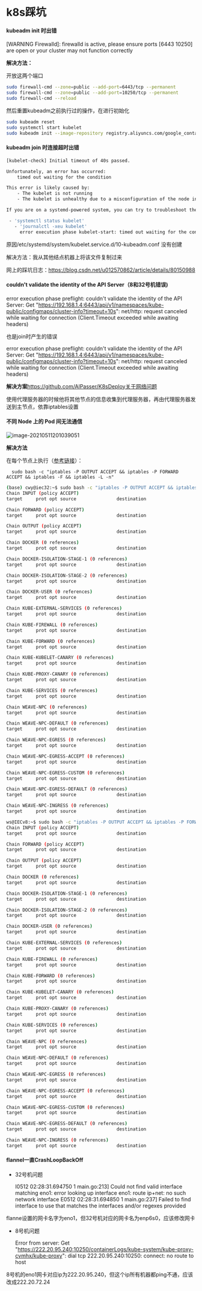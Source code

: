 # k8s踩坑

#### kubeadm init 时出错

[WARNING Firewalld]: firewalld is active, please ensure ports [6443 10250] are open or your cluster may not function correctly

**解决方法：**

 开放这两个端口

```bash
sudo firewall-cmd --zone=public --add-port=6443/tcp --permanent
sudo firewall-cmd --zone=public --add-port=10250/tcp --permanent
sudo firewall-cmd --reload
```

然后重置kubeadm之前执行过的操作，在进行初始化

```bash
sudo kubeadm reset 
sudo systemctl start kubelet 
sudo kubeadm init --image-repository registry.aliyuncs.com/google_containers --kubernetes-version=v1.19.2 --pod-network-cidr=10.244.0.1/16 > init.log
```



#### kubeadm join 时连接超时出错

```bash
[kubelet-check] Initial timeout of 40s passed.

Unfortunately, an error has occurred:
	timed out waiting for the condition

This error is likely caused by:
	- The kubelet is not running
	- The kubelet is unhealthy due to a misconfiguration of the node in some way (required cgroups disabled)

If you are on a systemd-powered system, you can try to troubleshoot the error with the following commands:

 - 'systemctl status kubelet'
   - 'journalctl -xeu kubelet'
     error execution phase kubelet-start: timed out waiting for the condition
```



原因/etc/systemd/system/kubelet.service.d/10-kubeadm.conf 没有创建

解决方法：我从其他结点机器上将该文件复制过来



网上的踩坑日志：https://blog.csdn.net/u012570862/article/details/80150988



#### couldn't validate the identity of the API Server（8和32号机错误)

error execution phase preflight: couldn't validate the identity of the API Server: Get "https://192.168.1.4:6443/api/v1/namespaces/kube-public/configmaps/cluster-info?timeout=10s": net/http: request canceled while waiting for connection (Client.Timeout exceeded while awaiting headers)

也是join时产生的错误



error execution phase preflight: couldn't validate the identity of the API Server: Get "https://192.168.1.4:6443/api/v1/namespaces/kube-public/configmaps/cluster-info?timeout=10s": net/http: request canceled while waiting for connection (Client.Timeout exceeded while awaiting headers)

**解决方案**https://github.com/AlPasser/K8sDeploy关于网络问题

使用代理服务器的时候他将其他节点的信息收集到代理服务器，再由代理服务器发送到主节点，依靠iptables设置





####  不同 Node 上的 Pod 间无法通信

![image-20210511201039051](C:\Users\ChenWuyang\AppData\Roaming\Typora\typora-user-images\image-20210511201039051.png)

**解决方法**

在每个节点上执行（[参考链接](https://my.oschina.net/u/4275236/blog/3354231)）：

```
  sudo bash -c "iptables -P OUTPUT ACCEPT && iptables -P FORWARD ACCEPT && iptables -F && iptables -L -n"
```



```bash
(base) cwy@iec32:~$ sudo bash -c "iptables -P OUTPUT ACCEPT && iptables -P FORWARD ACCEPT && iptables -F && iptables -L -n"
Chain INPUT (policy ACCEPT)
target     prot opt source               destination         

Chain FORWARD (policy ACCEPT)
target     prot opt source               destination         

Chain OUTPUT (policy ACCEPT)
target     prot opt source               destination         

Chain DOCKER (0 references)
target     prot opt source               destination         

Chain DOCKER-ISOLATION-STAGE-1 (0 references)
target     prot opt source               destination         

Chain DOCKER-ISOLATION-STAGE-2 (0 references)
target     prot opt source               destination         

Chain DOCKER-USER (0 references)
target     prot opt source               destination         

Chain KUBE-EXTERNAL-SERVICES (0 references)
target     prot opt source               destination         

Chain KUBE-FIREWALL (0 references)
target     prot opt source               destination         

Chain KUBE-FORWARD (0 references)
target     prot opt source               destination         

Chain KUBE-KUBELET-CANARY (0 references)
target     prot opt source               destination         

Chain KUBE-PROXY-CANARY (0 references)
target     prot opt source               destination         

Chain KUBE-SERVICES (0 references)
target     prot opt source               destination         

Chain WEAVE-NPC (0 references)
target     prot opt source               destination         

Chain WEAVE-NPC-DEFAULT (0 references)
target     prot opt source               destination         

Chain WEAVE-NPC-EGRESS (0 references)
target     prot opt source               destination         

Chain WEAVE-NPC-EGRESS-ACCEPT (0 references)
target     prot opt source               destination         

Chain WEAVE-NPC-EGRESS-CUSTOM (0 references)
target     prot opt source               destination         

Chain WEAVE-NPC-EGRESS-DEFAULT (0 references)
target     prot opt source               destination         

Chain WEAVE-NPC-INGRESS (0 references)
target     prot opt source               destination     
```



```bash
ws@IECv8:~$ sudo bash -c "iptables -P OUTPUT ACCEPT && iptables -P FORWARD ACCEPT && iptables -F && iptables -L -n"
Chain INPUT (policy ACCEPT)
target     prot opt source               destination         

Chain FORWARD (policy ACCEPT)
target     prot opt source               destination         

Chain OUTPUT (policy ACCEPT)
target     prot opt source               destination         

Chain DOCKER (0 references)
target     prot opt source               destination         

Chain DOCKER-ISOLATION-STAGE-1 (0 references)
target     prot opt source               destination         

Chain DOCKER-ISOLATION-STAGE-2 (0 references)
target     prot opt source               destination         

Chain DOCKER-USER (0 references)
target     prot opt source               destination         

Chain KUBE-EXTERNAL-SERVICES (0 references)
target     prot opt source               destination         

Chain KUBE-FIREWALL (0 references)
target     prot opt source               destination         

Chain KUBE-FORWARD (0 references)
target     prot opt source               destination         

Chain KUBE-KUBELET-CANARY (0 references)
target     prot opt source               destination         

Chain KUBE-PROXY-CANARY (0 references)
target     prot opt source               destination         

Chain KUBE-SERVICES (0 references)
target     prot opt source               destination         

Chain WEAVE-NPC (0 references)
target     prot opt source               destination         

Chain WEAVE-NPC-DEFAULT (0 references)
target     prot opt source               destination         

Chain WEAVE-NPC-EGRESS (0 references)
target     prot opt source               destination         

Chain WEAVE-NPC-EGRESS-ACCEPT (0 references)
target     prot opt source               destination         

Chain WEAVE-NPC-EGRESS-CUSTOM (0 references)
target     prot opt source               destination         

Chain WEAVE-NPC-EGRESS-DEFAULT (0 references)
target     prot opt source               destination         

Chain WEAVE-NPC-INGRESS (0 references)
target     prot opt source               destination 
```





#### flannel一直CrashLoopBackOff

* 32号机问题

  I0512 02:28:31.694750       1 main.go:213] Could not find valid interface matching eno1: error looking up interface eno1: route ip+net: no such network interface
  E0512 02:28:31.694850       1 main.go:237] Failed to find interface to use that matches the interfaces and/or regexes provided

flanne设置的网卡名字为eno1，但32号机对应的网卡名为enp6s0，应该修改网卡





* 8号机问题

  Error from server: Get "https://222.20.95.240:10250/containerLogs/kube-system/kube-proxy-cvmhx/kube-proxy": dial tcp 222.20.95.240:10250: connect: no route to host

8号机的eno1网卡对应ip为222.20.95.240，但这个ip所有机器都ping不通，应该改成222.20.72.24
